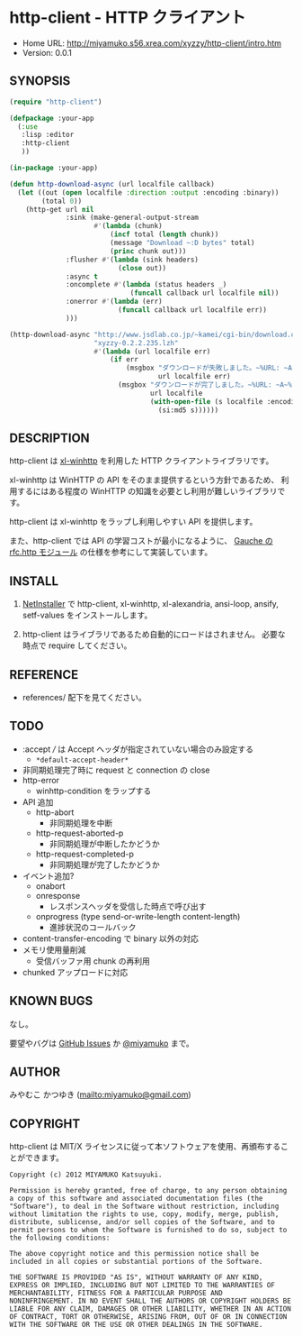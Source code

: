 # http-client - HTTP クライアント

* Home URL: http://miyamuko.s56.xrea.com/xyzzy/http-client/intro.htm
* Version: 0.0.1


## SYNOPSIS

```lisp
(require "http-client")

(defpackage :your-app
  (:use
   :lisp :editor
   :http-client
   ))

(in-package :your-app)

(defun http-download-async (url localfile callback)
  (let ((out (open localfile :direction :output :encoding :binary))
        (total 0))
    (http-get url nil
              :sink (make-general-output-stream
                     #'(lambda (chunk)
                         (incf total (length chunk))
                         (message "Download ~:D bytes" total)
                         (princ chunk out)))
              :flusher #'(lambda (sink headers)
                           (close out))
              :async t
              :oncomplete #'(lambda (status headers _)
                              (funcall callback url localfile nil))
              :onerror #'(lambda (err)
                           (funcall callback url localfile err))
              )))

(http-download-async "http://www.jsdlab.co.jp/~kamei/cgi-bin/download.cgi"
                     "xyzzy-0.2.2.235.lzh"
                     #'(lambda (url localfile err)
                         (if err
                             (msgbox "ダウンロードが失敗しました。~%URL: ~A~%File: ~A~%Error: ~A"
                                     url localfile err)
                           (msgbox "ダウンロードが完了しました。~%URL: ~A~%File: ~A~%MD5: ~A"
                                   url localfile
                                   (with-open-file (s localfile :encoding :binary)
                                     (si:md5 s))))))
```


## DESCRIPTION

http-client は [xl-winhttp](http://miyamuko.s56.xrea.com/xyzzy/xl-winhttp/intro.htm)
を利用した HTTP クライアントライブラリです。

xl-winhttp は WinHTTP の API をそのまま提供するという方針であるため、
利用するにはある程度の WinHTTP の知識を必要とし利用が難しいライブラリです。

http-client は xl-winhttp をラップし利用しやすい API を提供します。

また、http-client では API の学習コストが最小になるように、
[Gauche の rfc.http モジュール](http://practical-scheme.net/gauche/man/gauche-refj_146.html)
の仕様を参考にして実装しています。


## INSTALL

1. [NetInstaller](http://www7a.biglobe.ne.jp/~hat/xyzzy/ni.html)
   で http-client, xl-winhttp, xl-alexandria, ansi-loop, ansify, setf-values をインストールします。

2. http-client はライブラリであるため自動的にロードはされません。
   必要な時点で require してください。


## REFERENCE

* references/ 配下を見てください。


## TODO

* :accept */* は Accept ヘッダが指定されていない場合のみ設定する
  - `*default-accept-header*`
* 非同期処理完了時に request と connection の close
* http-error
  - winhttp-condition をラップする
* API 追加
  - http-abort
    - 非同期処理を中断
  - http-request-aborted-p
    - 非同期処理が中断したかどうか
  - http-request-completed-p
    - 非同期処理が完了したかどうか
* イベント追加?
  - onabort
  - onresponse
    - レスポンスヘッダを受信した時点で呼び出す
  - onprogress (type send-or-write-length content-length)
    - 進捗状況のコールバック
* content-transfer-encoding で binary 以外の対応
* メモリ使用量削減
  - 受信バッファ用 chunk の再利用
* chunked アップロードに対応


## KNOWN BUGS

なし。

要望やバグは
[GitHub Issues](http://github.com/miyamuko/http-client/issues) か
[@miyamuko](http://twitter.com/home?status=%40miyamuko%20%23xyzzy%20http-client%3a%20)
まで。


## AUTHOR

みやむこ かつゆき (<mailto:miyamuko@gmail.com>)


## COPYRIGHT

http-client は MIT/X ライセンスに従って本ソフトウェアを使用、再頒布することができます。

    Copyright (c) 2012 MIYAMUKO Katsuyuki.

    Permission is hereby granted, free of charge, to any person obtaining
    a copy of this software and associated documentation files (the
    "Software"), to deal in the Software without restriction, including
    without limitation the rights to use, copy, modify, merge, publish,
    distribute, sublicense, and/or sell copies of the Software, and to
    permit persons to whom the Software is furnished to do so, subject to
    the following conditions:

    The above copyright notice and this permission notice shall be
    included in all copies or substantial portions of the Software.

    THE SOFTWARE IS PROVIDED "AS IS", WITHOUT WARRANTY OF ANY KIND,
    EXPRESS OR IMPLIED, INCLUDING BUT NOT LIMITED TO THE WARRANTIES OF
    MERCHANTABILITY, FITNESS FOR A PARTICULAR PURPOSE AND
    NONINFRINGEMENT. IN NO EVENT SHALL THE AUTHORS OR COPYRIGHT HOLDERS BE
    LIABLE FOR ANY CLAIM, DAMAGES OR OTHER LIABILITY, WHETHER IN AN ACTION
    OF CONTRACT, TORT OR OTHERWISE, ARISING FROM, OUT OF OR IN CONNECTION
    WITH THE SOFTWARE OR THE USE OR OTHER DEALINGS IN THE SOFTWARE.
